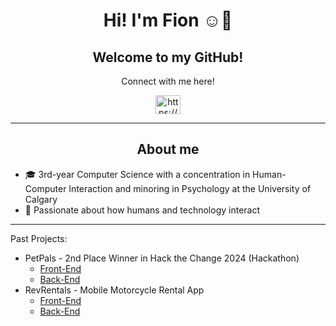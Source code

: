 
<div id="toc" align="center">
  <ul style="list-style: none">
    <summary>
      <h1>Hi! I'm Fion ☺️👋</h1>
    </summary>
  </ul>
</div>

<div id="toc" align="center">
  <ul style="list-style: none">
    <summary>
      <h2>Welcome to my GitHub!</h2>
    </summary>
  </ul>
</div>

<div id="toc" align="center">
  <ul style="list-style: none">
    <summary>
      <p>Connect with me here!<p>
    </summary>
  </ul>
</div>

</div>
<p align="center">
<a href="https://www.linkedin.com/in/fionlei/" target="blank"><img align="center" src="https://raw.githubusercontent.com/rahuldkjain/github-profile-readme-generator/master/src/images/icons/Social/linked-in-alt.svg" alt="https://www.linkedin.com/in/fionlei/" height="30" width="40" /></a>
</p>

--- 

<div id="toc" align="center">
  <ul style="list-style: none">
    <summary>
      <h2>About me</h2>
    </summary>
  </ul>
</div>

- 🎓 3rd-year Computer Science with a concentration in Human-Computer Interaction and minoring in Psychology at the University of Calgary
- 💞 Passionate about how humans and technology interact

---

Past Projects:
- PetPals - 2nd Place Winner in Hack the Change 2024 (Hackathon)
  - [Front-End](https://github.com/ryanwoong/PetPals)
  - [Back-End](https://github.com/ryanwoong/PetPals-backend)
- RevRentals - Mobile Motorcycle Rental App
  - [Front-End](https://github.com/aeMyst/RevRentals/)
  - [Back-End](https://github.com/fion-lei/RevRentals-backend)
 
  
<!--
**fion-lei/fion-lei** is a ✨ _special_ ✨ repository because its `README.md` (this file) appears on your GitHub profile.

Here are some ideas to get you started:

- 🔭 I’m currently working on ...
- 🌱 I’m currently learning ...
- 👯 I’m looking to collaborate on ...
- 🤔 I’m looking for help with ...
- 💬 Ask me about ...
- 📫 How to reach me: ...
- 😄 Pronouns: ...
- ⚡ Fun fact: ...
-->
